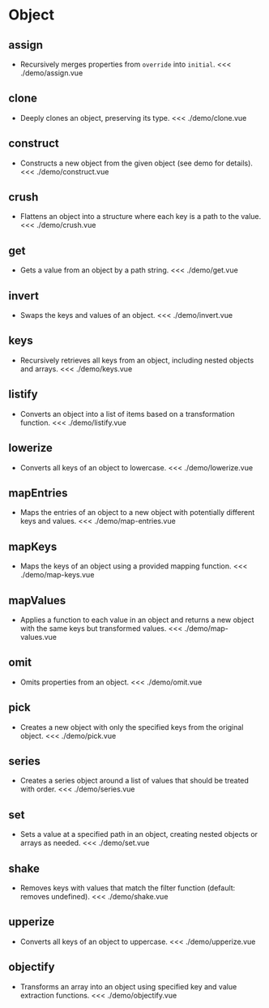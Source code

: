 # Object

<script setup lang="ts">
import AssignDemo from './demo/assign.vue'
import CloneDemo from './demo/clone.vue'
import ConstructDemo from './demo/construct.vue'
import CrushDemo from './demo/crush.vue'
import GetDemo from './demo/get.vue'
import InvertDemo from './demo/invert.vue'
import KeysDemo from './demo/keys.vue'
import ListifyDemo from './demo/listify.vue'
import LowerizeDemo from './demo/lowerize.vue'
import MapEntriesDemo from './demo/map-entries.vue'
import MapKeysDemo from './demo/map-keys.vue'
import MapValuesDemo from './demo/map-values.vue'
import OmitDemo from './demo/omit.vue'
import PickDemo from './demo/pick.vue'
import SeriesDemo from './demo/series.vue'
import SetDemo from './demo/set.vue'
import ShakeDemo from './demo/shake.vue'
import UpperizeDemo from './demo/upperize.vue'
import ObjectifyDemo from './demo/objectify.vue'
</script>

## assign

- Recursively merges properties from `override` into `initial`.
  <AssignDemo/>
  <<< ./demo/assign.vue

## clone

- Deeply clones an object, preserving its type.
  <CloneDemo/>
  <<< ./demo/clone.vue

## construct

- Constructs a new object from the given object (see demo for details).
  <ConstructDemo/>
  <<< ./demo/construct.vue

## crush

- Flattens an object into a structure where each key is a path to the value.
  <CrushDemo/>
  <<< ./demo/crush.vue

## get

- Gets a value from an object by a path string.
  <GetDemo/>
  <<< ./demo/get.vue

## invert

- Swaps the keys and values of an object.
  <InvertDemo/>
  <<< ./demo/invert.vue

## keys

- Recursively retrieves all keys from an object, including nested objects and arrays.
  <KeysDemo/>
  <<< ./demo/keys.vue

## listify

- Converts an object into a list of items based on a transformation function.
  <ListifyDemo/>
  <<< ./demo/listify.vue

## lowerize

- Converts all keys of an object to lowercase.
  <LowerizeDemo/>
  <<< ./demo/lowerize.vue

## mapEntries

- Maps the entries of an object to a new object with potentially different keys and values.
  <MapEntriesDemo/>
  <<< ./demo/map-entries.vue

## mapKeys

- Maps the keys of an object using a provided mapping function.
  <MapKeysDemo/>
  <<< ./demo/map-keys.vue

## mapValues

- Applies a function to each value in an object and returns a new object with the same keys but transformed values.
  <MapValuesDemo/>
  <<< ./demo/map-values.vue

## omit

- Omits properties from an object.
  <OmitDemo/>
  <<< ./demo/omit.vue

## pick

- Creates a new object with only the specified keys from the original object.
  <PickDemo/>
  <<< ./demo/pick.vue

## series

- Creates a series object around a list of values that should be treated with order.
  <SeriesDemo/>
  <<< ./demo/series.vue

## set

- Sets a value at a specified path in an object, creating nested objects or arrays as needed.
  <SetDemo/>
  <<< ./demo/set.vue

## shake

- Removes keys with values that match the filter function (default: removes undefined).
  <ShakeDemo/>
  <<< ./demo/shake.vue

## upperize

- Converts all keys of an object to uppercase.
  <UpperizeDemo/>
  <<< ./demo/upperize.vue

## objectify

- Transforms an array into an object using specified key and value extraction functions.
  <ObjectifyDemo/>
  <<< ./demo/objectify.vue
